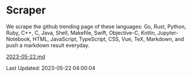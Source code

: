 # Scraper

We scrape the github trending page of these languages: Go, Rust, Python, Ruby, C++, C, Java, Shell, Makefile, Swift, Objective-C, Kotlin, Jupyter-Notebook, HTML, JavaScript, TypeScript, CSS, Vue, TeX, Markdown, and push a markdown result everyday.

[2023-05-22.md](https://github.com/yangwenmai/github-trending-backup/blob/master/2023-05-22.md)

Last Updated: 2023-05-22 04:00:04